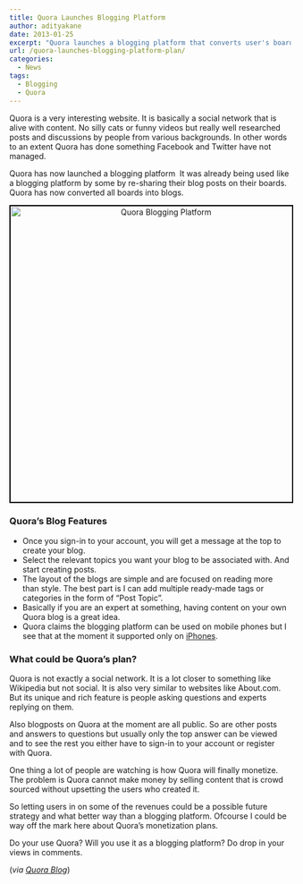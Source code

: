 ```yaml
---
title: Quora Launches Blogging Platform
author: adityakane
date: 2013-01-25
excerpt: "Quora launches a blogging platform that converts user's boards into blogs. The new platform will show posts available publicly without the need to signup with the service."
url: /quora-launches-blogging-platform-plan/
categories:
  - News
tags:
  - Blogging
  - Quora
---
```

Quora is a very interesting website. It is basically a social network that is alive with content. No silly cats or funny videos but really well researched posts and discussions by people from various backgrounds. In other words to an extent Quora has done something Facebook and Twitter have not managed.

Quora has now launched a blogging platform  It was already being used like a blogging platform by some by re-sharing their blog posts on their boards. Quora has now converted all boards into blogs.

<p style="text-align: center;">
  <a href="http://cdn.devilsworkshop.org/files/2013/01/Quora-Blogging-Platform.png"><img class="wp-image-70905 aligncenter" style="border: 2px solid black;" alt="Quora Blogging Platform" src="http://cdn.devilsworkshop.org/files/2013/01/Quora-Blogging-Platform.png" width="541" height="529" /></a>
</p>

### Quora&#8217;s Blog Features

  * Once you sign-in to your account, you will get a message at the top to create your blog.
  * Select the relevant topics you want your blog to be associated with. And start creating posts.
  * The layout of the blogs are simple and are focused on reading more than style. The best part is I can add multiple ready-made tags or categories in the form of &#8220;Post Topic&#8221;.
  * Basically if you are an expert at something, having content on your own Quora blog is a great idea.
  * Quora claims the blogging platform can be used on mobile phones but I see that at the moment it supported only on <a href="https://itunes.apple.com/us/app/quora/id456034437?mt=8" onclick="_gaq.push(['_trackEvent', 'outbound-article', 'https://itunes.apple.com/us/app/quora/id456034437?mt=8', 'iPhones']);" >iPhones</a>.

### What could be Quora&#8217;s plan?

Quora is not exactly a social network. It is a lot closer to something like Wikipedia but not social. It is also very similar to websites like About.com. But its unique and rich feature is people asking questions and experts replying on them.

Also blogposts on Quora at the moment are all public. So are other posts and answers to questions but usually only the top answer can be viewed and to see the rest you either have to sign-in to your account or register with Quora.

One thing a lot of people are watching is how Quora will finally monetize. The problem is Quora cannot make money by selling content that is crowd sourced without upsetting the users who created it.

So letting users in on some of the revenues could be a possible future strategy and what better way than a blogging platform. Ofcourse I could be way off the mark here about Quora&#8217;s monetization plans.

Do your use Quora? Will you use it as a blogging platform? Do drop in your views in comments.

(*via <a href="http://blog.quora.com/Introducing-Blogs-on-Quora" onclick="_gaq.push(['_trackEvent', 'outbound-article', 'http://blog.quora.com/Introducing-Blogs-on-Quora', 'Quora Blog']);" >Quora Blog</a>*)
